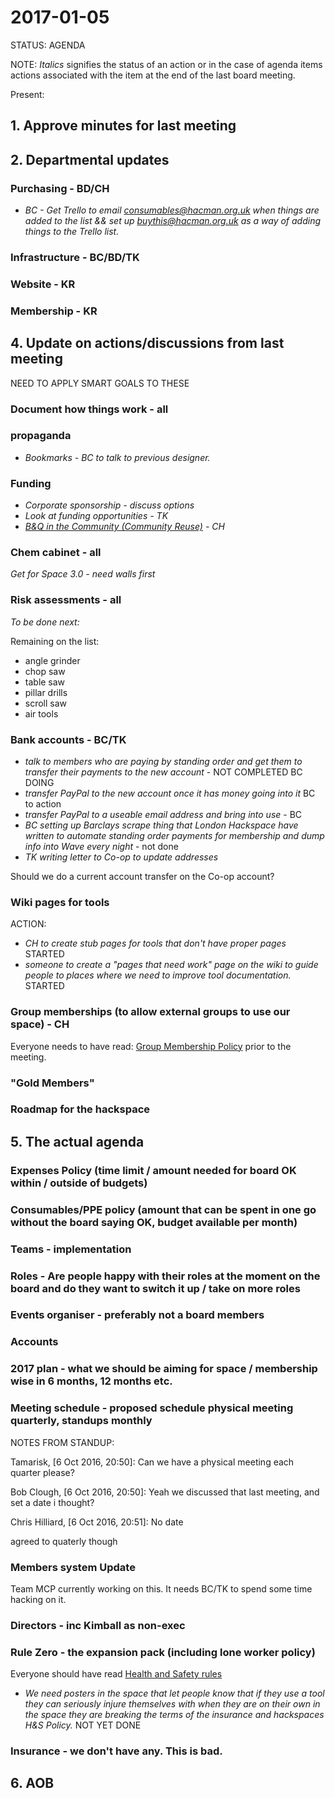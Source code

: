 # 2017-01-05

STATUS: AGENDA

NOTE: *Italics* signifies the status of an action or in the case of agenda items actions associated with the item at the end of the last board meeting.

Present:

## 1. Approve minutes for last meeting
## 2. Departmental updates

### Purchasing - BD/CH

- *BC - Get Trello to email consumables@hacman.org.uk when things are added to the list && set up buythis@hacman.org.uk as a way of adding things to the Trello list.*

### Infrastructure - BC/BD/TK
### Website - KR
### Membership - KR

## 4. Update on actions/discussions from last meeting
NEED TO APPLY SMART GOALS TO THESE

### Document how things work - all
### propaganda

- *Bookmarks - BC to talk to previous designer.*

### Funding
- *Corporate sponsorship - discuss options*
- *Look at funding opportunities - TK*
- *[B&Q in the Community (Community Reuse)](http://www.diy.com/corporate/community/) - CH*

### Chem cabinet - all

*Get for Space 3.0 - need walls first*

### Risk assessments - all

*To be done next:*

Remaining on the list:
- angle grinder
- chop saw
- table saw
- pillar drills
- scroll saw
- air tools

### Bank accounts - BC/TK

- *talk to members who are paying by standing order and get them to transfer their payments to the new account* - NOT COMPLETED BC DOING
- *transfer PayPal to the new account once it has money going into it* BC to action
- *transfer PayPal to a useable email address and bring into use* - BC
- *BC setting up Barclays scrape thing that London Hackspace have written to automate standing order payments for membership and dump info into Wave every night* - not done
- *TK writing letter to Co-op to update addresses*

Should we do a current account transfer on the Co-op account?

### Wiki pages for tools

ACTION:

- *CH to create stub pages for tools that don't have proper pages* STARTED
- *someone to create a "pages that need work" page on the wiki to guide people to places where we need to improve tool documentation.* STARTED

### Group memberships (to allow external groups to use our space) - CH

Everyone needs to have read: [Group Membership Policy](https://hackpad.com/Group-Membership-Policy-TbSg4MiOlI7) prior to the meeting.

### "Gold Members"

### Roadmap for the hackspace

## 5. The actual agenda

### Expenses Policy (time limit / amount needed for board OK within / outside of budgets)

### Consumables/PPE policy (amount that can be spent in one go without the board saying OK, budget available per month)

### Teams - implementation

### Roles - Are people happy with their roles at the moment on the board and do they want to switch it up / take on more roles

### Events organiser - preferably not a board members

### Accounts

### 2017 plan - what we should be aiming for space / membership wise in 6 months, 12 months etc.

### Meeting schedule - proposed schedule physical meeting quarterly, standups monthly

NOTES FROM STANDUP:

Tamarisk, [6 Oct 2016, 20:50]:
Can we have a physical meeting each quarter please?

Bob Clough, [6 Oct 2016, 20:50]:
Yeah we discussed that last meeting, and set a date i thought?

Chris Hilliard, [6 Oct 2016, 20:51]:
No date

agreed to quaterly though

### Members system Update

Team MCP currently working on this. It needs BC/TK to spend some time hacking on it.

### Directors - inc Kimball as non-exec

### Rule Zero - the expansion pack (including lone worker policy)

Everyone should have read [Health and Safety rules](https://hackpad.com/Safety-in-the-Workspace-md61aaC2ugz)

- *We need posters in the space that let people know that if they use a tool they can seriously injure themselves with when they are on their own in the space they are breaking the terms of the insurance and hackspaces H&S Policy.* NOT YET DONE

### Insurance - we don't have any. This is bad.

## 6. AOB
